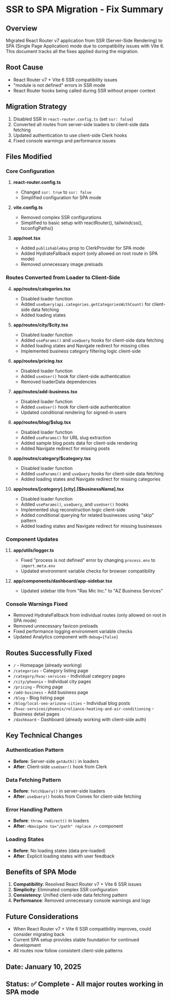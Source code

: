 # SSR to SPA Migration - Fix Summary

## Overview
Migrated React Router v7 application from SSR (Server-Side Rendering) to SPA (Single Page Application) mode due to compatibility issues with Vite 6. This document tracks all the fixes applied during the migration.

## Root Cause
- React Router v7 + Vite 6 SSR compatibility issues
- "module is not defined" errors in SSR mode
- React Router hooks being called during SSR without proper context

## Migration Strategy
1. Disabled SSR in `react-router.config.ts` (set `ssr: false`)
2. Converted all routes from server-side loaders to client-side data fetching
3. Updated authentication to use client-side Clerk hooks
4. Fixed console warnings and performance issues

## Files Modified

### Core Configuration
1. **react-router.config.ts**
   - Changed `ssr: true` to `ssr: false`
   - Simplified configuration for SPA mode

2. **vite.config.ts** 
   - Removed complex SSR configurations
   - Simplified to basic setup with reactRouter(), tailwindcss(), tsconfigPaths()

3. **app/root.tsx**
   - Added `publishableKey` prop to ClerkProvider for SPA mode
   - Added HydrateFallback export (only allowed on root route in SPA mode)
   - Removed unnecessary image preloads

### Routes Converted from Loader to Client-Side
4. **app/routes/categories.tsx**
   - Disabled loader function
   - Added `useQuery(api.categories.getCategoriesWithCount)` for client-side data fetching
   - Added loading states

5. **app/routes/city/$city.tsx**
   - Disabled loader function
   - Added `useParams()` and `useQuery` hooks for client-side data fetching
   - Added loading states and Navigate redirect for missing cities
   - Implemented business category filtering logic client-side

6. **app/routes/pricing.tsx**
   - Disabled loader function
   - Added `useUser()` hook for client-side authentication
   - Removed loaderData dependencies

7. **app/routes/add-business.tsx**
   - Disabled loader function
   - Added `useUser()` hook for client-side authentication
   - Updated conditional rendering for signed-in users

8. **app/routes/blog/$slug.tsx**
   - Disabled loader function
   - Added `useParams()` for URL slug extraction
   - Added sample blog posts data for client-side rendering
   - Added Navigate redirect for missing posts

9. **app/routes/category/$category.tsx**
   - Disabled loader function
   - Added `useParams()` and `useQuery` hooks for client-side data fetching
   - Added loading states and Navigate redirect for missing categories

10. **app/routes/[$category].[$city].[$businessName].tsx**
    - Disabled loader function
    - Added `useParams()`, `useQuery`, and `useUser()` hooks
    - Implemented slug reconstruction logic client-side
    - Added conditional querying for related businesses using "skip" pattern
    - Added loading states and Navigate redirect for missing businesses

### Component Updates
11. **app/utils/logger.ts**
    - Fixed "process is not defined" error by changing `process.env` to `import.meta.env`
    - Updated environment variable checks for browser compatibility

12. **app/components/dashboard/app-sidebar.tsx**
    - Updated sidebar title from "Ras Mic Inc." to "AZ Business Services"

### Console Warnings Fixed
- Removed HydrateFallback from individual routes (only allowed on root in SPA mode)
- Removed unnecessary favicon preloads
- Fixed performance logging environment variable checks
- Updated Analytics component with `debug={false}`

## Routes Successfully Fixed
- `/` - Homepage (already working)
- `/categories` - Category listing page
- `/category/hvac-services` - Individual category pages
- `/city/phoenix` - Individual city pages  
- `/pricing` - Pricing page
- `/add-business` - Add business page
- `/blog` - Blog listing page
- `/blog/local-seo-arizona-cities` - Individual blog posts
- `/hvac-services/phoenix/reliance-heating-and-air-conditioning` - Business detail pages
- `/dashboard` - Dashboard (already working with client-side auth)

## Key Technical Changes

### Authentication Pattern
- **Before**: Server-side `getAuth()` in loaders
- **After**: Client-side `useUser()` hook from Clerk

### Data Fetching Pattern
- **Before**: `fetchQuery()` in server-side loaders
- **After**: `useQuery()` hooks from Convex for client-side fetching

### Error Handling Pattern
- **Before**: `throw redirect()` in loaders
- **After**: `<Navigate to="/path" replace />` component

### Loading States
- **Before**: No loading states (data pre-loaded)
- **After**: Explicit loading states with user feedback

## Benefits of SPA Mode
1. **Compatibility**: Resolved React Router v7 + Vite 6 SSR issues
2. **Simplicity**: Eliminated complex SSR configuration
3. **Consistency**: Unified client-side data fetching pattern
4. **Performance**: Removed unnecessary console warnings and logs

## Future Considerations
- When React Router v7 + Vite 6 SSR compatibility improves, could consider migrating back
- Current SPA setup provides stable foundation for continued development
- All routes now follow consistent client-side patterns

## Date: January 10, 2025
## Status: ✅ Complete - All major routes working in SPA mode